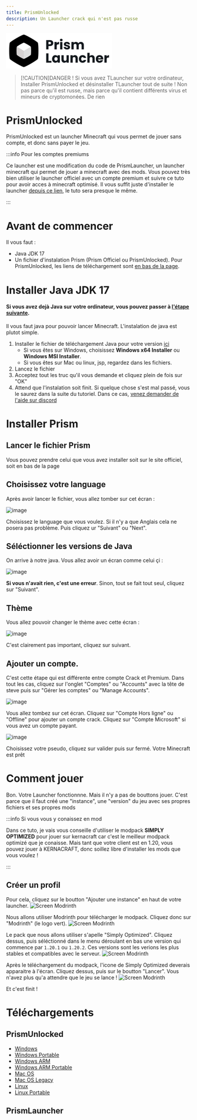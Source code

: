 ```yaml
---
title: PrismUnlocked
description: Un Launcher crack qui n'est pas russe
---
```


![Example banner](https://raw.githubusercontent.com/Diegiwg/PrismLauncher-Cracked/develop/program_info/org.prismlauncher.PrismLauncher.logo.source.svg)

> [!CAUTION]DANGER ! 
 > Si vous avez TLauncher sur votre ordinateur, Installer PrismUnlocked et désinstaller TLauncher tout de suite ! Non pas parce qu'il est russe, mais parce qu'il contient différents virus et mineurs de cryptomonées. De rien


# PrismUnlocked
PrismUnlocked est un launcher Minecraft qui vous permet de jouer sans compte, et donc sans payer le jeu. 

:::info Pour les comptes premiums

Ce launcher est une modification du code de PrismLauncher, un launcher minecraft qui permet de jouer a minecraft avec des mods. Vous pouvez très bien utiliser le launcher officiel avec un compte premium et suivre ce tuto pour avoir acces à minecraft optimisé. Il vous suffit juste d'installer le launcher [depuis ce lien](https://prismlauncher.org/download/), le tuto sera presque le même.

:::

# Avant de commencer
Il vous faut :
- Java JDK 17
- Un fichier d'instalation Prism (Prism Officiel ou PrismUnlocked). Pour PrismUnlocked, les liens de téléchargement sont [en bas de la page](#).

# Installer Java JDK 17
#### Si vous avez dejà Java sur votre ordinateur, vous pouvez passer à [l'étape suivante](#lancer-le-fichier-prism).
Il vous faut java pour pouvoir lancer Minecraft. L'instalation de java est plutot simple.
1. Installer le fichier de téléchargement Java pour votre version [ici](https://www.oracle.com/java/technologies/javase/jdk17-archive-downloads.html)
   - Si vous êtes sur Windows, choisissez **Windows x64 Installer** ou **Windows MSI Installer**.
   - Si vous êtes sur Mac ou linux, jsp, regardez dans les fichiers.
2. Lancez le fichier
3. Acceptez tout les truc qu'il vous demande et cliquez plein de fois sur "OK"
4. Attend que l'instalation soit finit. Si quelque chose s'est mal passé, vous le saurez dans la suite du tutoriel. Dans ce cas, [venez demander de l'aide sur discord](https://dsc.gg/kernacraft)

# Installer Prism
## Lancer le fichier Prism

Vous pouvez prendre celui que vous avez installer soit sur le site officiel, soit en bas de la page

## Choisissez votre language

Après avoir lancer le fichier, vous allez tomber sur cet écran :

![image](https://github.com/Funasitien/kernadoc/assets/86372093/e10555b5-bcdb-4d81-9b47-de274e898d9f)

Choisissez le language que vous voulez. Si il n'y a que Anglais cela ne posera pas problème. Puis cliquez ur "Suivant" ou "Next".

## Séléctionner les versions de Java

On arrive à notre java. Vous allez avoir un écran comme celui çi : 

![image](https://github.com/Funasitien/kernadoc/assets/86372093/1e0fed62-ae4d-4155-8677-1b9ef9646ac9)

**Si vous n'avait rien, c'est une erreur**. Sinon, tout se fait tout seul, cliquez sur "Suivant".

## Thème

Vous allez pouvoir changer le thème avec cette écran :

![image](https://github.com/Funasitien/kernadoc/assets/86372093/18ce80c1-95d2-4b4f-bceb-532161836b0b)

C'est clairement pas important, cliquez sur suivant.

## Ajouter un  compte.

C'est cette étape qui est différente entre compte Crack et Premium. Dans tout les cas, cliquez sur l'onglet "Comptes" ou "Accounts" avec la tête de steve puis sur "Gérer les comptes" ou "Manage Accounts".

![image](https://github.com/Funasitien/kernadoc/assets/86372093/8fefa799-9643-4c7d-91df-67ae88747554)

Vous allez tombez sur cet écran. Cliquez sur "Compte Hors ligne" ou "Offline" pour ajouter un compte crack. Cliquez sur "Compte Microsoft" si vous avez un compte payant.

![image](https://github.com/Funasitien/kernadoc/assets/86372093/23ecfdac-0926-44e8-aea9-37d97508fc88)

Choisissez votre pseudo, cliquez sur valider puis sur fermé. Votre Minecraft est prêt

# Comment jouer
Bon. Votre Launcher fonctionnne. Mais il n'y a pas de bouttons jouer. C'est parce que il faut créé une "instance", une "version" du jeu avec ses propres fichiers et ses propres mods

:::info Si vous vous y conaissez en mod

Dans ce tuto, je vais vous conseille d'utiliser le modpack **SIMPLY OPTIMIZED** pour jouer sur kernacraft car c'est le meilleur modpack optimizé que je conaisse. Mais tant que votre client est en 1.20, vous pouvez jouer à KERNACRAFT, donc soillez libre d'installer les mods que vous voulez !

:::

## Créer un profil
Pour cela, cliquez sur le boutton "Ajouter une instance" en haut de votre launcher.
![Screen Modrinth](/img/mod1.png)

Nous allons utiliser Modrinth pour télécharger le modpack. Cliquez donc sur "Modrinth" (le logo vert).
![Screen Modrinth](/img/mod2.png)

Le pack que nous allons utiliser s'apelle "Simply Optimized". Cliquez dessus, puis séléctionné dans le menu déroulant en bas une version qui commence par `1.20.1` ou `1.20.2`. Ces versions sont les verions les plus stables et compatibles avec le serveur.
![Screen Modrinth](/img/mod3.png)

Après le téléchargement du modpack, l'icone de Simply Optimized deverais apparaitre à l'écran. Cliquez dessus, puis sur le boutton "Lancer". Vous n'avez plus qu'a attendre que le jeu se lance !
![Screen Modrinth](/img/mod4.png)

Et c'est finit !

# Téléchargements
## PrismUnlocked
- [Windows](https://github.com/Diegiwg/PrismLauncher-Cracked/releases/download/7.1/PrismLauncher-Windows-MinGW-w64-Setup-7.1.exe)
- [Windows Portable](https://github.com/Diegiwg/PrismLauncher-Cracked/releases/download/7.1/PrismLauncher-Windows-MinGW-w64-Portable-7.1.zip)
- [Windows ARM](https://github.com/Diegiwg/PrismLauncher-Cracked/releases/download/7.1/PrismLauncher-Windows-MSVC-arm64-Setup-7.1.exe)
- [Windows ARM Portable](https://github.com/Diegiwg/PrismLauncher-Cracked/releases/download/7.1/PrismLauncher-Windows-MSVC-arm64-Portable-7.1.zip)
- [Mac OS](https://github.com/Diegiwg/PrismLauncher-Cracked/releases/download/7.1/PrismLauncher-macOS-7.1.tar.gz)
- [Mac OS Legacy](https://github.com/Diegiwg/PrismLauncher-Cracked/releases/download/7.1/PrismLauncher-macOS-Legacy-7.1.tar.gz)
- [Linux](https://github.com/Diegiwg/PrismLauncher-Cracked/releases/download/7.1/PrismLauncher-Linux-7.1.tar.gz)
- [Linux Portable](https://github.com/Diegiwg/PrismLauncher-Cracked/releases/download/7.1/PrismLauncher-Linux-Portable-7.1.tar.gz)

## PrismLauncher
